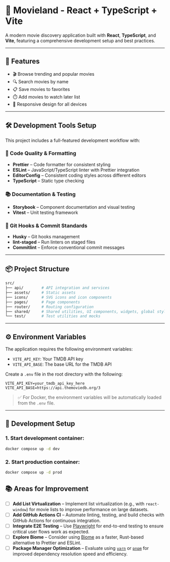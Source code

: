 # 🎥 Movieland - React + TypeScript + Vite

A modern movie discovery application built with **React**, **TypeScript**, and **Vite**, featuring a comprehensive development setup and best practices.

---

## 🌟 Features

- 🎬 Browse trending and popular movies
- 🔍 Search movies by name
- 📋 Save movies to favorites
- ⏱️ Add movies to watch later list
- 📱 Responsive design for all devices

---

## 🛠️ Development Tools Setup

This project includes a full-featured development workflow with:

### 🎨 Code Quality & Formatting

- **Prettier** – Code formatter for consistent styling
- **ESLint** – JavaScript/TypeScript linter with Prettier integration
- **EditorConfig** – Consistent coding styles across different editors
- **TypeScript** – Static type checking

### 📚 Documentation & Testing

- **Storybook** – Component documentation and visual testing
- **Vitest** – Unit testing framework

### 🔧 Git Hooks & Commit Standards

- **Husky** – Git hooks management
- **lint-staged** – Run linters on staged files
- **Commitlint** – Enforce conventional commit messages

---

## 📦 Project Structure

```bash
src/
├── api/        # API integration and services
├── assets/     # Static assets
├── icons/      # SVG icons and icon components
├── pages/      # Page components
├── router/     # Routing configuration
├── shared/     # Shared utilities, UI components, widgets, global styles, and theme
└── test/       # Test utilities and mocks
```

---

## ⚙️ Environment Variables

The application requires the following environment variables:

- `VITE_API_KEY`: Your TMDB API key
- `VITE_API_BASE`: The base URL for the TMDB API

Create a `.env` file in the root directory with the following:

```env
VITE_API_KEY=your_tmdb_api_key_here
VITE_API_BASE=https://api.themoviedb.org/3
```

> ✅ For Docker, the environment variables will be automatically loaded from the `.env` file.

---

## 🚀 Development Setup

### 1. Start development container:

```bash
docker compose up -d dev
```

### 2. Start production container:

```bash
docker compose up -d prod
```

## 📚 Areas for Improvement

- [ ] **Add List Virtualization** – Implement list virtualization (e.g., with `react-window`) for movie lists to improve performance on large datasets.
- [ ] **Add GitHub Actions CI** – Automate linting, testing, and build checks with GitHub Actions for continuous integration.
- [ ] **Integrate E2E Testing** – Use [Playwright](https://playwright.dev/) for end-to-end testing to ensure critical user flows work as expected.
- [ ] **Explore Biome** – Consider using [Biome](https://biomejs.dev/) as a faster, Rust-based alternative to Prettier and ESLint.
- [ ] **Package Manager Optimization** – Evaluate using [`yarn`](https://yarnpkg.com/) or [`pnpm`](https://pnpm.io/) for improved dependency resolution speed and efficiency.
